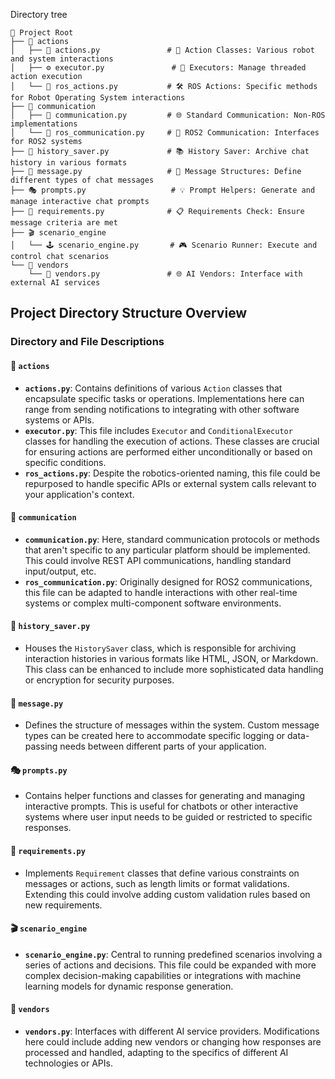 Directory tree

```
📂 Project Root
├── 🚀 actions
│   ├── 🧩 actions.py               # 🤖 Action Classes: Various robot and system interactions
│   ├── ⚙️ executor.py               # 🔄 Executors: Manage threaded action execution
│   └── 🤖 ros_actions.py           # 🛠️ ROS Actions: Specific methods for Robot Operating System interactions
├── 📡 communication
│   ├── 📶 communication.py         # 🌐 Standard Communication: Non-ROS implementations
│   └── 🤖 ros_communication.py     # 📡 ROS2 Communication: Interfaces for ROS2 systems
├── 📖 history_saver.py             # 📚 History Saver: Archive chat history in various formats
├── 📜 message.py                   # 📩 Message Structures: Define different types of chat messages
├── 🎭 prompts.py                   # 💡 Prompt Helpers: Generate and manage interactive chat prompts
├── 📏 requirements.py              # 📋 Requirements Check: Ensure message criteria are met
├── 🎬 scenario_engine
│   └── 🕹️ scenario_engine.py       # 🎮 Scenario Runner: Execute and control chat scenarios
└── 🤝 vendors
    └── 🔌 vendors.py               # 🌐 AI Vendors: Interface with external AI services

```

## Project Directory Structure Overview

### Directory and File Descriptions

#### 🚀 `actions`

- **`actions.py`**: Contains definitions of various `Action` classes that encapsulate specific tasks or operations. Implementations here can range from sending notifications to integrating with other software systems or APIs.
- **`executor.py`**: This file includes `Executor` and `ConditionalExecutor` classes for handling the execution of actions. These classes are crucial for ensuring actions are performed either unconditionally or based on specific conditions.
- **`ros_actions.py`**: Despite the robotics-oriented naming, this file could be repurposed to handle specific APIs or external system calls relevant to your application's context.

#### 📡 `communication`

- **`communication.py`**: Here, standard communication protocols or methods that aren't specific to any particular platform should be implemented. This could involve REST API communications, handling standard input/output, etc.
- **`ros_communication.py`**: Originally designed for ROS2 communications, this file can be adapted to handle interactions with other real-time systems or complex multi-component software environments.

#### 📖 `history_saver.py`

- Houses the `HistorySaver` class, which is responsible for archiving interaction histories in various formats like HTML, JSON, or Markdown. This class can be enhanced to include more sophisticated data handling or encryption for security purposes.

#### 📜 `message.py`

- Defines the structure of messages within the system. Custom message types can be created here to accommodate specific logging or data-passing needs between different parts of your application.

#### 🎭 `prompts.py`

- Contains helper functions and classes for generating and managing interactive prompts. This is useful for chatbots or other interactive systems where user input needs to be guided or restricted to specific responses.

#### 📏 `requirements.py`

- Implements `Requirement` classes that define various constraints on messages or actions, such as length limits or format validations. Extending this could involve adding custom validation rules based on new requirements.

#### 🎬 `scenario_engine`

- **`scenario_engine.py`**: Central to running predefined scenarios involving a series of actions and decisions. This file could be expanded with more complex decision-making capabilities or integrations with machine learning models for dynamic response generation.

#### 🤝 `vendors`

- **`vendors.py`**: Interfaces with different AI service providers. Modifications here could include adding new vendors or changing how responses are processed and handled, adapting to the specifics of different AI technologies or APIs.
